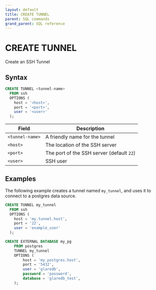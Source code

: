 ```yaml
---
layout: default
title: CREATE TUNNEL
parent: SQL commands
grand_parent: SQL reference
---
```


# CREATE TUNNEL

Create an SSH Tunnel

## Syntax

```sql
CREATE TUNNEL <tunnel-name>
  FROM ssh
  OPTIONS (
    host = '<host>',
    port = '<port>',
    user = '<user>'
  );
```

| Field           | Description                               |
| --------------- | ----------------------------------------- |
| `<tunnel-name>` | A friendly name for the tunnel            |
| `<host>`        | The location of the SSH server            |
| `<port>`        | The port of the SSH server (default `22`) |
| `<user>`        | SSH user                                  |

## Examples

The following example creates a tunnel named `my_tunnel`, and uses it to connect
to a postgres data source.

```sql
CREATE TUNNEL my_tunnel
  FROM ssh
  OPTIONS (
    host = 'my.tunnel.host',
    port = '22',
    user = 'example_user'
  );

CREATE EXTERNAL DATABASE my_pg
    FROM postgres
    TUNNEL my_tunnel
    OPTIONS (
        host = 'my.postgres.host',
        port = '5432',
        user = 'glaredb',
        password = 'password',
        database = 'glaredb_test',
    );
```
